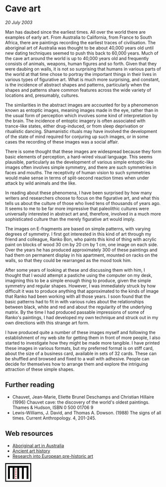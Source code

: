 # Cave art

_20 July 2003_

Man has daubed since the earliest times.  All over the world there are examples of early art.  From Australia to California, from France to South Africa, there are paintings recording the earliest traces of civilisation.  The aboriginal art of Australia was thought to be about 40,000 years old until new dating techniques seemed to push this back to 60,000 years.  Much of the cave art around the world is up to 40,000 years old and frequently consists of animals, weapons, human figures and so forth.  Given that they were daubing on walls, it is not so surprising that humans in various parts of the world at that time chose to portray the important things in their lives in various types of figurative art.  What is much more surprising, and constant, is the incidence of abstract shapes and patterns, particularly when the shapes and patterns share common features across the wide variety of locations and, presumably, cultures.

The similarities in the abstract images are accounted for by a phenomenon known as entoptic images, meaning images made in the eye, rather than in the usual form of perception which involves some kind of interpretation by the brain.  The incidence of entoptic imagery is often associated with trance-like states, either drug-induced, or from sleep deprivation or ritualistic dancing.  Shamanistic rituals may have involved the development of the state of mind required for conjuring up such images, or in some cases the recording of these images was a social affair.

There is some thought that these images are widespread because they form basic elements of perception, a hard-wired visual language.  This seems plausible, particularly as the development of various simple entoptic-like images often involves simple symmetry, and there are such symmetries in faces and mouths.  The receptivity of human vision to such symmetries would make sense in terms of split-second reaction times when under attack by wild animals and the like.

In reading about these phenomena, I have been surprised by how many writers and researchers choose to focus on the figurative art, and what this tells us about the culture of those who lived tens of thousands of years ago.  It seems to me to be far more impressive that paleolithic cultures were universally interested in abstract art and, therefore, involved in a much more sophisticated culture than the merely figurative art would imply.

The images on E-fragments are based on simple patterns, with varying degrees of symmetry.  I first got interested in this kind of art through my friend and colleague, Ranko Bon, who paints this kind of thing with acrylic paint on blocks of wood 30 cm by 20 cm by 1 cm, one image on each side.  Over the years he has produced approximately 300 of these paintings and had them on permanent display in his apartment, mounted on racks on the walls, so that they could be rearranged as the mood took him.

After some years of looking at these and discussing them with him, I thought that I would attempt a pastiche using the computer on my desk, imagining this to be a simple enough thing to produce, given the simple symmetry and regular shapes.  However, I was immediately struck by how difficult it was to produce anything that approximated to the kinds of image that Ranko had been working with all those years.  I soon found that the basic patterns had to fit in with various rules about the relationships between black, white and red and about the regularity of the underlying matrix.  By the time I had produced passable impressions of some of Ranko's paintings, I had developed my own technique and struck out in my own directions with this strange art form.

I have produced quite a number of these images myself and following the establishment of my web site for getting them in front of more people, I also started to investigate how they might be made more tangible.  I have printed these images in various formats, but my preferred format is on stiff card, about the size of a business card, available in sets of 32 cards.  These can be shuffled and browsed and fixed to a wall with adhesive.  People can decide for themselves how to arrange them and explore the intriguing attraction of these simple shapes.

## Further reading

- Chauvet, Jean-Marie, Eliette Brunel Deschamps and Christian Hillaire (1996)  Chauvet cave: the discovery of the world's oldest paintings. Thames & Hudson, ISBN 0 500 01706 9
- Lewis-Williams, J. David, and Thomas A. Dowson. (1988) The signs of all times. Current Anthropology. 4, 201-245.

## Web resources

- [Aboriginal art in Australia](http://www.aboriginalartonline.com/art/rockage.html)
- [Ancient art history](http://arthistory.about.com/cs/genprehistoric/)
- [Research into European pre-historic art](http://europreart.net/index.htm)

![](/images/grids/f05.gif)
